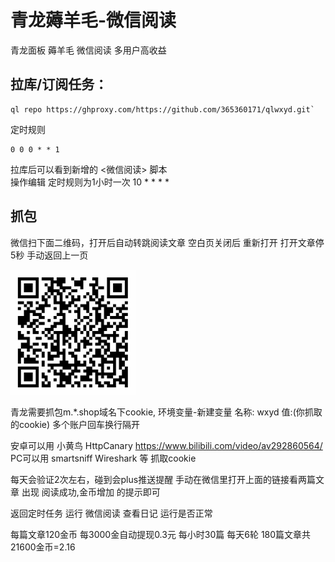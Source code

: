 # 青龙薅羊毛-微信阅读
青龙面板 薅羊毛 微信阅读 多用户高收益

## 拉库/订阅任务：
```Shell
ql repo https://ghproxy.com/https://github.com/365360171/qlwxyd.git`
```
定时规则 
```Shell
0 0 0 * * 1
```
拉库后可以看到新增的 <微信阅读> 脚本  <br>
操作编辑 定时规则为1小时一次 10 * * * *  <br>

## 抓包
微信扫下面二维码，打开后自动转跳阅读文章 空白页关闭后 重新打开 打开文章停5秒 手动返回上一页

<img src="https://github.com/365360171/qlwxyd/blob/main/1.png" alt="Clash" width="200">

青龙需要抓包m.*.shop域名下cookie,
环境变量-新建变量 名称: wxyd  值:(你抓取的cookie)
多个账户回车换行隔开

安卓可以用 小黄鸟 HttpCanary https://www.bilibili.com/video/av292860564/
PC可以用 smartsniff Wireshark 等 抓取cookie

每天会验证2次左右，碰到会plus推送提醒
手动在微信里打开上面的链接看两篇文章 
出现 阅读成功,金币增加 的提示即可

返回定时任务 运行 微信阅读 查看日记 运行是否正常

每篇文章120金币 每3000金自动提现0.3元 
每小时30篇 每天6轮 180篇文章共21600金币=2.16
